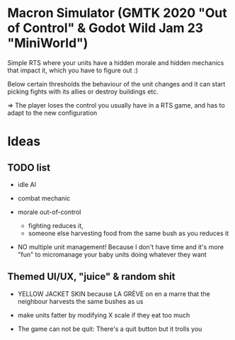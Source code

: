 # Macron Simulator (GMTK 2020 "Out of Control" & Godot Wild Jam 23 "MiniWorld")
Simple RTS where your units have a hidden morale and hidden mechanics that impact it, which you have to figure out :)
 
Below certain thresholds the behaviour of the unit changes and it can start picking fights with its allies or destroy buildings etc.
 
=> The player loses the control you usually have in a RTS game, and has to adapt to the new configuration

# Ideas

## TODO list
- idle AI
- combat mechanic
- morale out-of-control
    - fighting reduces it,
    - someone else harvesting food from the same bush as you reduces it

- NO multiple unit management! Because I don't have time and it's more "fun" to micromanage your baby units doing whatever they want

## Themed UI/UX, "juice" & random shit
- YELLOW JACKET SKIN because LA GRÈVE on en a marre that the neighbour harvests the same bushes as us

- make units fatter by modifying X scale if they eat too much

- The game can not be quit: There's a quit button but it trolls you


